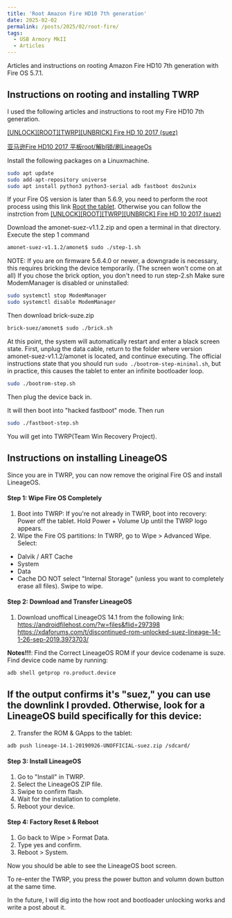 ```yaml
---
title: 'Root Amazon Fire HD10 7th generation'
date: 2025-02-02
permalink: /posts/2025/02/root-fire/
tags:
  - USB Armory MkII
  - Articles
---
```


Articles and instructions on rooting Amazon Fire HD10 7th generation with Fire OS 5.7.1.

## Instructions on rooting and installing TWRP


I used the following articles and instructions to root my Fire HD10 7th generation.

[[UNLOCK][ROOT][TWRP][UNBRICK] Fire HD 10 2017 (suez)](https://xdaforums.com/t/unlock-root-twrp-unbrick-fire-hd-10-2017-suez.3913639/)

[亚马逊Fire HD10 2017 平板root/解bl锁/刷LineageOs](https://www.bilibili.com/opus/861275229318545426?jump_opus=1)

Install the following packages on a Linuxmachine.
```bash
sudo apt update
sudo add-apt-repository universe
sudo apt install python3 python3-serial adb fastboot dos2unix
```
If your Fire OS version is later than 5.6.9, you need to perform the root process using this link [Root the tablet](https://github.com/3ch01c/3ch01c.github.io/blob/master/docs/how-to-setup-amazon-fire-hd10.md#install-xposed:~:text=about%20Amazon%20apps.-,Root%20the%20tablet,-Adapted%20from%20retyre%27s).
Otherwise you can follow the instrction from [[UNLOCK][ROOT][TWRP][UNBRICK] Fire HD 10 2017 (suez)](https://xdaforums.com/t/unlock-root-twrp-unbrick-fire-hd-10-2017-suez.3913639/)

Download the amonet-suez-v1.1.2.zip and open a terminal in that directory. Execute the step 1 command
```bash
amonet-suez-v1.1.2/amonet$ sudo ./step-1.sh
```

NOTE: If you are on firmware 5.6.4.0 or newer, a downgrade is necessary, this requires bricking the device temporarily. (The screen won't come on at all)
If you chose the brick option, you don't need to run step-2.sh
Make sure ModemManager is disabled or uninstalled:
```bash
sudo systemctl stop ModemManager
sudo systemctl disable ModemManager
```
Then download brick-suze.zip
```bash
brick-suez/amonet$ sudo ./brick.sh
```
At this point, the system will automatically restart and enter a black screen state. First, unplug the data cable, return to the folder where version amonet-suez-v1.1.2/amonet is located, and continue executing. The official instructions state that you should run `sudo ./bootrom-step-minimal.sh`, but in practice, this causes the tablet to enter an infinite bootloader loop.
```bash
sudo ./bootrom-step.sh
```
Then plug the device back in.

It will then boot into "hacked fastboot" mode.
Then run
```bash
sudo ./fastboot-step.sh
```
You will get into TWRP(Team Win Recovery Project).



## Instructions on installing LineageOS
Since you are in TWRP, you can now remove the original Fire OS and install LineageOS.
#### Step 1: Wipe Fire OS Completely
1. Boot into TWRP:
If you're not already in TWRP, boot into recovery:
Power off the tablet.
Hold Power + Volume Up until the TWRP logo appears.
2. Wipe the Fire OS partitions:
In TWRP, go to Wipe > Advanced Wipe.
Select:
- Dalvik / ART Cache
- System
- Data
- Cache
DO NOT select "Internal Storage" (unless you want to completely erase all files).
Swipe to wipe.

#### Step 2: Download and Transfer LineageOS
1. Download unoffical LineageOS 14.1 from the following link:
https://androidfilehost.com/?w=files&flid=297398
https://xdaforums.com/t/discontinued-rom-unlocked-suez-lineage-14-1-26-sep-2019.3973703/

__Notes!!!__: 
Find the Correct LineageOS ROM if your device codename is suze. Find device code name by running:
```bash
adb shell getprop ro.product.device
```
If the output confirms it's "suez," you can use the downlink I provded. Otherwise, look for a LineageOS build specifically for this device:
---

2. Transfer the ROM & GApps to the tablet:
```bash
adb push lineage-14.1-20190926-UNOFFICIAL-suez.zip /sdcard/
```
#### Step 3: Install LineageOS
1. Go to "Install" in TWRP.
2. Select the LineageOS ZIP file.
3. Swipe to confirm flash.
4. Wait for the installation to complete.
5. Reboot your device.


#### Step 4: Factory Reset & Reboot
1. Go back to Wipe > Format Data.
2. Type yes and confirm.
3. Reboot > System.

Now you should be able to see the LineageOS boot screen.

To re-enter the TWRP, you press the power button and volumn down button at the same time.

In the future, I will dig into the how root and bootloader unlocking works and write a post about it.





